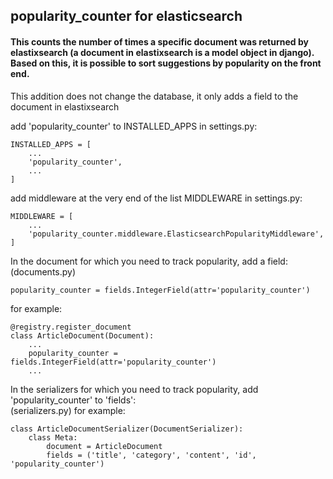 ## popularity_counter for elasticsearch  

#### This counts the number of times a specific document was returned by elastixsearch (a document in elastixsearch is a model object in django). Based on this, it is possible to sort suggestions by popularity on the front end.
This addition does not change the database, it only adds a field to the document in elastixsearch


add 'popularity_counter' to INSTALLED_APPS in settings.py:
```
INSTALLED_APPS = [
    ...
    'popularity_counter',
    ...
]
```


add middleware at the very end of the list MIDDLEWARE in settings.py:  
```
MIDDLEWARE = [
    ...
    'popularity_counter.middleware.ElasticsearchPopularityMiddleware',
]
```


In the document for which you need to track popularity, add a field:
(documents.py)
```
popularity_counter = fields.IntegerField(attr='popularity_counter')
```
for example:  
```
@registry.register_document
class ArticleDocument(Document):
    ...
    popularity_counter = fields.IntegerField(attr='popularity_counter')
    ...
```


In the serializers for which you need to track popularity, add 'popularity_counter' to 'fields':  
(serializers.py)
for example:  
```
class ArticleDocumentSerializer(DocumentSerializer):
    class Meta:
        document = ArticleDocument
        fields = ('title', 'category', 'content', 'id', 'popularity_counter')
```
